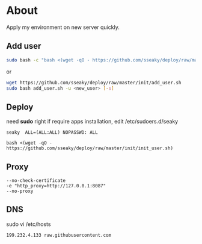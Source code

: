 # About

Apply my environment on new server quickly.



## Add user
```bash
sudo bash -c "bash <(wget -qO - https://github.com/sseaky/deploy/raw/master/init/add_user.sh) -u <new_user> [-s]"
```
or

```bash
wget https://github.com/sseaky/deploy/raw/master/init/add_user.sh
sudo bash add_user.sh -u <new_user> [-s]
```



## Deploy

need **sudo** right if require apps installation, edit /etc/sudoers.d/seaky

`seaky  ALL=(ALL:ALL) NOPASSWD: ALL`

```
bash <(wget -qO - https://github.com/sseaky/deploy/raw/master/init/init_user.sh)
```



## Proxy

```
--no-check-certificate 
-e "http_proxy=http://127.0.0.1:8087"
--no-proxy
```



## DNS

sudo vi /etc/hosts

```
199.232.4.133 raw.githubusercontent.com
```

